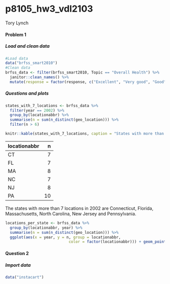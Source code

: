 p8105\_hw3\_vdl2103
================
Tory Lynch

#### Problem 1

##### Load and clean data

``` r
#Load data
data("brfss_smart2010")
#Clean data  
brfss_data <- filter(brfss_smart2010, Topic == "Overall Health") %>% 
  janitor::clean_names() %>% 
  mutate(response = factor(response, c("Excellent", "Very good", "Good", "Fair", "Poor")))
```

##### Questions and plots

``` r
states_with_7_locations <- brfss_data %>%
  filter(year == 2002) %>% 
  group_by(locationabbr) %>% 
  summarise(n = sum(n_distinct(geo_location))) %>% 
  filter(n > 6)

knitr::kable(states_with_7_locations, caption = "States with more than 7 locations in 2002")
```

| locationabbr |    n|
|:-------------|----:|
| CT           |    7|
| FL           |    7|
| MA           |    8|
| NC           |    7|
| NJ           |    8|
| PA           |   10|

The states with more than 7 locations in 2002 are Connecticut, Florida, Massachusetts, North Carolina, New Jersey and Pennsylvania.

``` r
locations_per_state <- brfss_data %>%
  group_by(locationabbr, year) %>% 
  summarise(n = sum(n_distinct(geo_location))) %>% 
  ggplot(aes(x = year, y = n, group = locationabbr, 
                            color = factor(locationabbr))) + geom_point() + geom_line()
```

#### Question 2

##### Import data

``` r
data("instacart")
```
